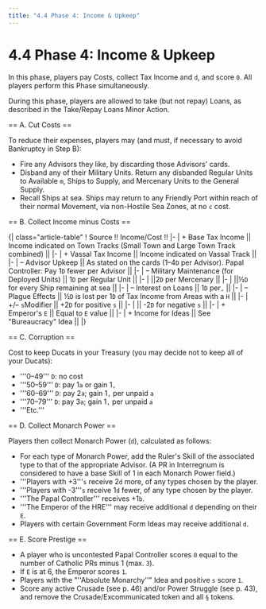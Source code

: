 ```yaml
---
title: "4.4 Phase 4: Income & Upkeep"
---
```


# 4.4 Phase 4: Income & Upkeep

In this phase, players pay Costs, collect Tax Income and <code>d</code>, and score <code>0</code>. All players perform this Phase simultaneously.

During this phase, players are allowed to take (but not repay) Loans, as described in the Take/Repay Loans Minor Action.

== A. Cut Costs ==

To reduce their expenses, players may (and must, if necessary to avoid Bankruptcy in Step B):
* Fire any Advisors they like, by discarding those Advisors' cards. 
* Disband any of their Military Units. Return any disbanded Regular Units to Available <code>m</code>, Ships to Supply, and Mercenary Units to the General Supply.
* Recall Ships at sea. Ships may return to any Friendly Port within reach of their normal Movement, via non-Hostile Sea Zones, at no <code>c</code> cost.

== B. Collect Income minus Costs ==

{| class="article-table"
! Source				!! Income/Cost !!
|-
| + Base Tax Income		|| Income indicated on Town Tracks (Small Town and Large Town Track combined) ||
|-
| + Vassal Tax Income	|| Income indicated on Vassal Track ||
|-
| – Advisor Upkeep 		|| As stated on the cards (1–4<code>D</code> per Advisor). Papal Controller: Pay 1<code>D</code> fewer per Advisor ||
|-
| – Military Maintenance (for Deployed Units)	|| 	1<code>D</code> per Regular Unit ||
|-
|												||2<code>D</code> per Mercenary ||
|-
|												||½<code>D</code> for every Ship remaining at sea ||
|-
| – Interest on Loans	|| 1<code>D</code> per<code>,</code> ||
|-
| – Plague Effects		|| ½<code>D</code> is lost per 1<code>D</code> of Tax Income from Areas with a <code>H</code> ||
|-
| +/– <code>s</code>Modifier 		|| +2<code>D</code> for positive <code>s</code> ||
|-
|						|| -2<code>D</code> for negative <code>s</code> ||
|-
| + Emperor's <code>E</code>		|| Equal to <code>E</code> value ||
|-
| + Income for Ideas	|| See "Bureaucracy" Idea ||
|}

== C. Corruption ==

Cost to keep Ducats in your Treasury (you may decide not to keep all of your Ducats):
* '''0–49''' <code>D</code>: no cost
* '''50–59''' <code>D</code>: pay 1<code>a</code> or gain 1<code>,</code>
* '''60–69''' <code>D</code>: pay 2<code>a</code>; gain 1<code>,</code> per unpaid <code>a</code>
* '''70–79''' <code>D</code>: pay 3<code>a</code>; gain 1<code>,</code> per unpaid <code>a</code>
* '''Etc.'''

== D. Collect Monarch Power ==

Players then collect Monarch Power (<code>d</code>), calculated as follows:
* For each type of Monarch Power, add the Ruler's Skill of the associated type to that of the appropriate Advisor. (A PR in Interregnum is considered to have a base Skill of 1 in each Monarch Power field.)
* '''Players with +3'''<code>s</code> receive 2<code>d</code> more, of any types chosen by the player.
* '''Players with -3'''<code>s</code> receive 1<code>d</code> fewer, of any type chosen by the player. 
* '''The Papal Controller''' receives +1<code>b</code>.
* '''The Emperor of the HRE''' may receive additional <code>d</code> depending on their <code>E</code>.
* Players with certain Government Form Ideas may receive additional <code>d</code>.

== E. Score Prestige ==

* A player who is uncontested Papal Controller scores <code>0</code> equal to the number of Catholic PRs minus 1 (max. <code>3</code>).
* If <code>E</code> is at 6, the Emperor scores <code>1</code>.
* Players with the "''Absolute Monarchy''" Idea and positive <code>s</code> score <code>1</code>.
* Score any active Crusade (see p. 46) and/or Power Struggle (see p. 43), and remove the Crusade/Excommunicated token and all <code>§</code> tokens.
